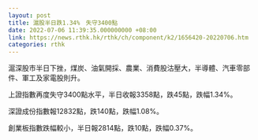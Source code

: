 ```yaml
---
layout: post
title: 滬股半日跌1.34%　失守3400點
date: 2022-07-06 11:39:35.000000000 +08:00
link: https://news.rthk.hk/rthk/ch/component/k2/1656420-20220706.htm
categories: rthk
---
```


滬深股市半日下挫，煤炭、油氣開採、農業、消費股沽壓大，半導體、汽車零部件、軍工及家電股則升。

上證指數再度失守3400點水平，半日收報3358點，跌45點，跌幅1.34%。

深證成份指數報12832點，跌140點，跌幅1.08%。

創業板指數跌幅較小，半日報2814點，跌10點，跌幅0.37%。

